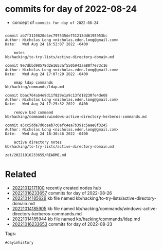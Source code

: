 # commits for day of 2022-08-24

- concept of `commits for day of 2022-08-24`

```

commit ab7f3120820d4ec797535de751213dd6195953bc
Author: Nicholas Long <nicholas.eden.long@gmail.com>
Date:   Wed Aug 24 16:52:07 2022 -0400

    notes
kb/hacking/to-try-lists/active-directory-domain.md

commit 9e7dbbd98578d2e1653af550b943aa80f7e73c16
Author: Nicholas Long <nicholas.eden.long@gmail.com>
Date:   Wed Aug 24 17:07:20 2022 -0400

    nmap ldap commands
kb/hacking/commands/ldap.md

commit bbac764ab4e9d11f829e1a9c13fd18230fe4de08
Author: Nicholas Long <nicholas.eden.long@gmail.com>
Date:   Wed Aug 24 17:25:32 2022 -0400

    remove bad command
kb/hacking/commands/windows-active-directory-kerberos-commands.md

commit a5cc5dde7d0ceeb7c0afc4ea7b391c5aae8f3245
Author: Nicholas Long <nicholas.eden.long@gmail.com>
Date:   Wed Aug 24 18:30:46 2022 -0400

    active directory notes
kb/hacking/to-try-lists/active-directory-domain.md
```

` zet/20221016233655/README.md `

# Related

- [20221012171100](/zet/20221012171100/README.md) recently created nodes hub
- [20221016233657](/zet/20221016233657/README.md) commits for day of 2022-08-26
- [20221014185629](/zet/20221014185629/README.md) kb file named kb/hacking/to-try-lists/active-directory-domain.md
- [20221014185905](/zet/20221014185905/README.md) kb file named kb/hacking/commands/windows-active-directory-kerberos-commands.md
- [20221014185944](/zet/20221014185944/README.md) kb file named kb/hacking/commands/ldap.md
- [20221016233653](/zet/20221016233653/README.md) commits for day of 2022-08-23

Tags:

    #dayinhistory

